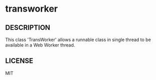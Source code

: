 transworker
===========

DESCRIPTION
-----------

This class 'TransWorker' allows a runnable class in single thread to be available in a Web Worker thread.

LICENSE
-------

MIT
